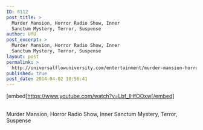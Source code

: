 ```yaml
---
ID: 8112
post_title: >
  Murder Mansion, Horror Radio Show, Inner
  Sanctum Mystery, Terror, Suspense
author: UfU
post_excerpt: >
  Murder Mansion, Horror Radio Show, Inner
  Sanctum Mystery, Terror, Suspense
layout: post
permalink: >
  http://universalflowuniversity.com/entertainment/murder-mansion-horror-radio-show-inner-sanctum-mystery-terror-suspense/
published: true
post_date: 2014-04-02 10:56:41
---
```

[embed]https://www.youtube.com/watch?v=Lbf_lHfOOxw[/embed]</br></br>
<p>Murder Mansion, Horror Radio Show, Inner Sanctum Mystery, Terror, Suspense</p>